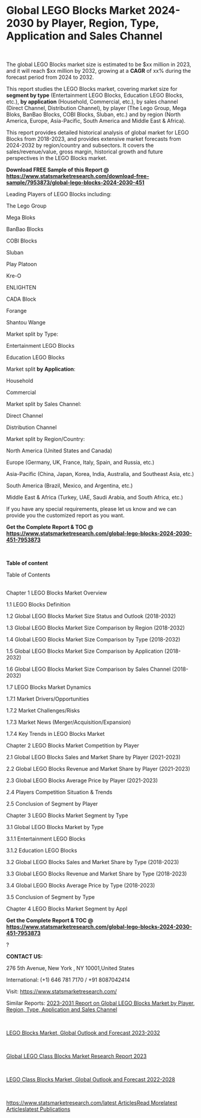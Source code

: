 <h1>Global LEGO Blocks Market 2024-2030 by Player, Region, Type, Application and Sales Channel</h1><br/><p>The global LEGO Blocks market size is estimated to be $xx million in 2023, and it will reach $xx million by 2032, growing at a <strong>CAGR</strong> of xx% during the forecast period from 2024 to 2032.</p>
 
 
 
 <p>This report studies the LEGO Blocks market, covering market size for <strong>segment by type</strong> (Entertainment LEGO Blocks, Education LEGO Blocks, etc.), <strong>by application</strong> (Household, Commercial, etc.), by sales channel (Direct Channel, Distribution Channel), by player (The Lego Group, Mega Bloks, BanBao Blocks, COBI Blocks, Sluban, etc.) and by region (North America, Europe, Asia-Pacific, South America and Middle East & Africa).</p>
 
 
 
 <p>This report provides detailed historical analysis of global market for LEGO Blocks from 2018-2023, and provides extensive market forecasts from 2024-2032 by region/country and subsectors. It covers the sales/revenue/value, gross margin, historical growth and future perspectives in the LEGO Blocks market.</p>
 
 
 
 <p><strong>Download FREE Sample of this Report @ <a href="https://www.statsmarketresearch.com/download-free-sample/7953873/global-lego-blocks-2024-2030-451">https://www.statsmarketresearch.com/download-free-sample/7953873/global-lego-blocks-2024-2030-451</a></strong></p>
 
 
 
 <p>Leading Players of LEGO Blocks including:</p>
 
 
 
 <p>The Lego Group</p>
 
 
 
 <p>Mega Bloks</p>
 
 
 
 <p>BanBao Blocks</p>
 
 
 
 <p>COBI Blocks</p>
 
 
 
 <p>Sluban</p>
 
 
 
 <p>Play Platoon</p>
 
 
 
 <p>Kre-O</p>
 
 
 
 <p>ENLIGHTEN</p>
 
 
 
 <p>CADA Block</p>
 
 
 
 <p>Forange</p>
 
 
 
 <p>Shantou Wange</p>
 
 
 
 <p>Market split by Type:</p>
 
 
 
 <p>Entertainment LEGO Blocks</p>
 
 
 
 <p>Education LEGO Blocks</p>
 
 
 
 <p>Market split <strong>by Application</strong>:</p>
 
 
 
 <p>Household</p>
 
 
 
 <p>Commercial</p>
 
 
 
 <p>Market split by Sales Channel:</p>
 
 
 
 <p>Direct Channel</p>
 
 
 
 <p>Distribution Channel</p>
 
 
 
 <p>Market split by Region/Country:</p>
 
 
 
 <p>North America (United States and Canada)</p>
 
 
 
 <p>Europe (Germany, UK, France, Italy, Spain, and Russia, etc.)</p>
 
 
 
 <p>Asia-Pacific (China, Japan, Korea, India, Australia, and Southeast Asia, etc.)</p>
 
 
 
 <p>South America (Brazil, Mexico, and Argentina, etc.)</p>
 
 
 
 <p>Middle East & Africa (Turkey, UAE, Saudi Arabia, and South Africa, etc.)</p>
 
 
 
 <p>If you have any special requirements, please let us know and we can provide you the customized report as you want.</p>
 
 
 
 <div><b>Get the Complete Report & TOC @ <a href="https://www.statsmarketresearch.com/global-lego-blocks-2024-2030-451-7953873">https://www.statsmarketresearch.com/global-lego-blocks-2024-2030-451-7953873</a></b></div>
 
 
 
 <p><br />
 
 <b>Table of content</b></p>
 
 
 
 <p>Table of Contents<br />
 
 <br />
 
 Chapter 1 LEGO Blocks Market Overview<br />
 
 1.1 LEGO Blocks Definition<br />
 
 1.2 Global LEGO Blocks Market Size Status and Outlook (2018-2032)<br />
 
 1.3 Global LEGO Blocks Market Size Comparison by Region (2018-2032)<br />
 
 1.4 Global LEGO Blocks Market Size Comparison by Type (2018-2032)<br />
 
 1.5 Global LEGO Blocks Market Size Comparison by Application (2018-2032)<br />
 
 1.6 Global LEGO Blocks Market Size Comparison by Sales Channel (2018-2032)<br />
 
 1.7 LEGO Blocks Market Dynamics<br />
 
 1.7.1 Market Drivers/Opportunities<br />
 
 1.7.2 Market Challenges/Risks<br />
 
 1.7.3 Market News (Merger/Acquisition/Expansion)<br />
 
 1.7.4 Key Trends in LEGO Blocks Market<br />
 
 Chapter 2 LEGO Blocks Market Competition by Player<br />
 
 2.1 Global LEGO Blocks Sales and Market Share by Player (2021-2023)<br />
 
 2.2 Global LEGO Blocks Revenue and Market Share by Player (2021-2023)<br />
 
 2.3 Global LEGO Blocks Average Price by Player (2021-2023)<br />
 
 2.4 Players Competition Situation & Trends<br />
 
 2.5 Conclusion of Segment by Player<br />
 
 Chapter 3 LEGO Blocks Market Segment by Type<br />
 
 3.1 Global LEGO Blocks Market by Type<br />
 
 3.1.1 Entertainment LEGO Blocks<br />
 
 3.1.2 Education LEGO Blocks<br />
 
 3.2 Global LEGO Blocks Sales and Market Share by Type (2018-2023)<br />
 
 3.3 Global LEGO Blocks Revenue and Market Share by Type (2018-2023)<br />
 
 3.4 Global LEGO Blocks Average Price by Type (2018-2023)<br />
 
 3.5 Conclusion of Segment by Type<br />
 
 Chapter 4 LEGO Blocks Market Segment by Appl</p>
 
 
 
 <div><b>Get the Complete Report & TOC @ <a href="https://www.statsmarketresearch.com/global-lego-blocks-2024-2030-451-7953873">https://www.statsmarketresearch.com/global-lego-blocks-2024-2030-451-7953873</a></b></div>
 
 
 
 <p>? </p>
 
 
 
 <p><b>CONTACT US:</b><br />
 
 276 5th Avenue, New York , NY 10001,United States<br />
 
 International: (+1) 646 781 7170 / +91 8087042414<br />
 
 Visit: <a href="https://www.statsmarketresearch.com/">https://www.statsmarketresearch.com/</a><br />
 
 Similar Reports: <a href="https://www.statsmarketresearch.com/global-lego-blocks-2024-2030-451-7953873">2023-2031 Report on Global LEGO Blocks Market by Player, Region, Type, Application and Sales Channel</a><br />
 
 <br />
 
 <a href="https://www.statsmarketresearch.com/global-lego-blocks-2024-2030-451-7953873">LEGO Blocks Market, Global Outlook and Forecast 2023-2032</a><br />
 
 <br />
 
 <a href="https://www.statsmarketresearch.com/global-lego-blocks-2024-2030-451-7953873">Global LEGO Class Blocks Market Research Report 2023</a><br />
 
 <br />
 
 <a href="https://www.statsmarketresearch.com/global-lego-blocks-2024-2030-451-7953873">LEGO Class Blocks Market, Global Outlook and Forecast 2022-2028</a><br />
 
 <br />
 
 <a href="https://gyeongbokgung.com">https://www.statsmarketresearch.com/</a><a href="https://hallyeomaritime.com">latest Articles</a><a href="https://jingwansa.com">Read More</a><a href="https://nguoiviet.jp/">latest Articles</a><a href="https://www.intelmarketresearch.com/">latest Publications</a></p>